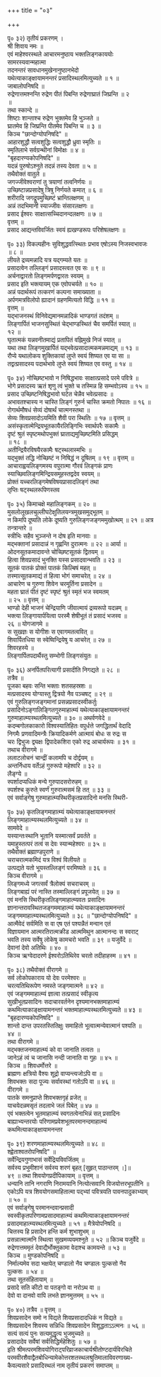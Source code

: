 +++
title = "०३"

+++
  
पृ० ३२) तृतीयं प्रकरणम् ।   
श्री शिवाय नमः ॥   
एवं माहेश्वरस्थले आचारमनुष्ठाय भक्तलिङ्गकाययोः   
सामरस्यवान्महात्मा   
तदनन्तरं सावधानमुखेनानुष्ठानभेदो   
यथेत्याकाङ्क्षायामनन्तरं प्रसादिस्थलमित्युच्यते ॥ १ ॥   
जाबालोपनिषदि ॥   
रुद्रेणात्तमश्नन्ति रुद्रेण पीतं पिबन्ति रुद्रेणाघ्रातं जिघ्रन्ति ॥ २   
॥   
तथा स्कान्दे ॥   
शिष्टाः शान्ताश्च रुद्रेण भुक्तमेव हि भुञ्जते ॥   
घ्रातमेव हि जिघ्रन्ति पीतमेव पिबन्ति च ॥ ३ ॥   
किञ्च "छान्दोग्योपनिषदि" ॥   
आहारशुद्धौ सत्वशुद्धिः सत्वशुद्धौ ध्रुवा स्मृतिः ॥   
स्मृतिलाभे सर्वग्रन्थीनां विमोक्षः ॥ ४ ॥   
"बृहदारण्यकोपनिषदि" ॥   
यदन्नं पुरुषोऽश्नुते तदन्नं तस्य देवता ॥ ५ ॥   
तथैवोक्तं वातुले ॥   
जगज्जीवेश्वराणां तु त्रयाणां तत्वनिर्णयः ॥   
उच्छिष्टान्नप्रसादेषु त्रिषु निर्णयते कमात् ॥ ६ ॥   
शरीरादि जगद्रूपमुच्छिष्टं भ्रान्तिलक्षणम् ॥   
अन्नं तदभिमानी स्याज्जीवः संसारलक्षणः ॥   
प्रसाद ईश्वरः साक्षात्सच्चिदानन्दलक्षणः ॥ ७ ॥   
वृत्तम् ॥   
प्रसाद आद्यन्तविवर्जितः स्वयं ह्यखण्डरूपः परिशेषलक्षणः ॥  
  
पृ० ३३) विकल्पहीनः सुविशुद्धवत्स्थितः प्रभाव एषोऽस्य निजस्वभावजः   
॥ ८ ॥   
लीयते द्रव्यमन्नादि यत्र यद्गम्यते यतः ॥   
प्रसादत्वेन तल्लिङ्गं प्रसादस्त्वत एव सः ॥ ९ ॥   
अर्चनाद्वारतो लिङ्गमर्पणद्वारतः स्वयम् ॥   
प्रसाद इति भक्त्यायम् एक एवोपचर्यते ॥ १० ॥   
अन्नं पदार्थरूपं तत्करणं कल्पना समाख्याता ॥   
अर्पणमत्रविलोपो ह्यादानं ग्रहणमित्यतो विद्धि ॥ ११ ॥   
वृत्तम् ॥   
यद्भाजनस्थं विनिवेद्यमानमन्नादिकं भाण्डगतं तदंशम् ॥   
लिङ्गार्पितं भाजनसुस्थितं चेद्भाण्डस्थितं चैव समर्पितं स्यात् ॥   
१२ ॥   
घृतात्मकं यन्नवनीतमाद्यं प्रतापितं वह्निमुखे निजं स्यात् ॥   
यथा तथा लिङ्गमुखार्पितं यद्भवेत्प्रसादात्मकमन्नमाद्यम् ॥ १३ ॥   
रौप्ये यथालोकय शुक्तिकायां लुप्ते स्वयं शिष्यत एव या सा ॥   
तद्वत्प्रसादस्य पदार्थभावे लुप्ते स्वयं शिष्यत एव वस्तु ॥ १४ ॥  
  
पृ० ३४) नोच्छिष्टभावो न निषिद्धभावः साक्षात्प्रसादे परमे पवित्रे ॥   
भोगे प्रसादस्य ऋतं शृणु त्वं भुक्ते च तस्मिन्न हि सम्भवोऽस्य ॥ १५ ॥   
प्रसाद उच्छिष्टनिषिद्धभावो घटेत चेन्नैव भवेत्प्रसादः ॥   
अभावतश्चास्य न चास्ति लिङ्गं गुरुर्न चास्ति क्रमतो निपातः ॥ १६ ॥   
रोगार्थमौषधं सेव्यं दोषार्थं चात्मनस्तथा ॥   
सेव्यः शिवप्रसादोऽयमिति शैवी परा स्थितिः ॥ १७ ॥ वृत्तम् ॥   
असंस्कृतात्मेन्द्रियभूतकायैरलिङ्गिभिः स्वार्थपरैः सकामैः ॥   
दृष्टं श्रुतं स्पृष्टमथोपभुक्तं घ्राताद्यमुच्छिष्टमिति प्रसिद्धम्   
॥ १८ ॥   
अतीन्द्रियैरविषयैरकामैः षट्स्थलास्मभिः ॥   
यद्भुक्तं तद्धि नोच्छिष्टं न निषिद्धं न दूषितम् ॥ १९ ॥ वृत्तम् ॥   
आचाराह्वयलिङ्गमस्य वपुरात्मा गौरवं लिङ्गकं प्राणः   
स्याच्छिवलिङ्गमिन्द्रियसमूहस्तद्वदेव स्वयम् ॥   
प्रोक्तं यच्चरलिङ्गमेषविषयप्रासादलिङ्गं तथा   
तृप्तिः षट्स्थलरूपिणस्तव  
  
पृ० ३५) किमाचक्षे महालिङ्गकम् ॥ २० ॥   
मुसलोलूखलचुल्लीघटेक्षुतिलयन्त्रमुखसमुद्भूतम् ॥   
न किमपि दूष्यति लोके दूष्यति गुरुलिङ्गजङ्गममुखोत्थम् ॥ २१ ॥ अत्र   
तन्त्रान्तरे ॥   
स्त्रीभिः सहैव भुञ्जन्ते न दोष इति मानवाः ॥   
मद्भक्तानां प्रसादान्नं न गृह्णन्ति दुरात्मनः ॥ २२ ॥ आर्या ॥   
ओदनसूतकमादावन्ते चोच्छिष्टसूतकं द्वितयम् ॥   
हित्वा शिवप्रसादं भुनक्ति यस्स प्रसादवान्भवति ॥ २३ ॥   
सूतकं पातकं प्रोक्तं पातकं किल्बिषं महत् ॥   
तस्मात्सूतकमाद्यं तं हित्वा भोगं समाचरेत् ॥ २४ ॥   
आचारेण च गुरुणा शिवेन चरमूर्तिना प्रसादेन ॥   
महता घ्रातं पीतं दृष्टं स्पृष्टं श्रुतं स्मृतं भज स्वमतम्   
॥ २५ ॥ वृत्तम् ॥   
भाण्डो देही भाजनं चेन्द्रियाणि जीवात्मायं द्रव्यरूपो यदन्नम् ॥   
भक्त्या लिङ्गायार्पयित्वा परस्मै शेषीभूतं तं प्रसादं भजस्व ॥   
२६ ॥ योगजागमे ॥   
स सुखज्ञः स योगीशः स एवागमतत्ववित् ॥   
शिवार्पितधिया स स्वेष्विन्द्रियेषु य आचरेत् ॥ २७ ॥   
शिवरहस्ये ॥   
लिङ्गार्पितपदार्थैस्तु सम्भोगी लिङ्गसंयुतः ॥  
  
पृ० ३६) अनर्पितपरित्यागी प्रसादीति निगद्यते ॥ २८ ॥   
तत्रैव ॥   
पूजका बहवः सन्ति भक्ताः शतसहस्रशः ॥   
मत्प्रसादस्य योग्यास्तु द्वित्रयो नैव पञ्चषट् ॥ २९ ॥   
एवं गुरुलिङ्गजङ्गमानां प्रसन्नप्रसादस्वीकर्तुः   
प्रसादिनोऽङ्गालिङ्गितगुरुमाहात्म्यं यथेत्याकाङ्क्षायामनन्तरं   
गुरुमाहात्म्यस्थलमित्युच्यते ॥ ३० ॥ अथर्वणवेदे ॥   
कदम्बगोलकाकारो विश्वस्यातिहितः वपुर्धत्ते जगद्धितार्थं वेदादि   
निगमैः प्रणवादिमन्त्रैः क्रियादिकर्मणे आत्मायं बोधः स रुद्रः स   
चरः द्विभुजः द्व्यक्षः द्विपादेकशिरा एको रुद्र आचार्यरूपः ॥ ३१ ॥   
तथाच वीरागमे ॥   
ललाटलोचनं चान्द्रीं कलामपि च दोर्द्वयम् ॥   
अन्तर्निधाय वर्तेऽहं गुरुरूपो महेश्वरि ॥ ३२ ॥   
लैङ्ग्ये ॥   
स्पर्शादप्यधिकं मन्ये गुरुपादसरोरुहम् ॥   
स्पर्शश्च कुरुते स्वर्णं गुरुरात्मसमं हि तत् ॥ ३३ ॥   
एवं सर्वाङ्गेषु गुरुमाहात्म्यस्थिरीकृतप्रसादिनो मनसि स्थिरी-  
  
पृ० ३७) कृतलिङ्गमाहात्म्यं यथेत्याकाङ्क्षायामनन्तरं   
लिङ्गमाहात्म्यस्थलमित्युच्यते ॥ ३४ ॥   
सामवेदे ॥   
यस्यान्तःस्थानि भूतानि यस्मात्सर्वं प्रवर्तते ॥   
यमाहुस्तत्परं तत्वं स देवः स्यान्महेश्वरः ॥ ३५ ॥   
तथैवोक्तं ब्रह्माण्डपुराणे ॥   
चराचरात्मकमिदं यत्र विश्वं विलीयते ॥   
उत्पद्यते यतो भूयस्तल्लिङ्गं परमिष्यते ॥ ३६ ॥   
किञ्च वीरागमे ॥   
लिङ्गमध्ये जगत्सर्वं त्रैलोक्यं सचराचरम् ॥   
लिङ्गबाह्यं परं नास्ति तस्माल्लिङ्गं प्रपूजयेत् ॥ ३७ ॥   
एवं मनसि स्थिरीकृतलिङ्गमाहात्म्यवतः प्रसादिनः   
ज्ञानान्तरावस्थितजङ्गममाहात्म्यं यथेत्याकाङ्क्षायामनन्तरं   
जङ्गममाहात्म्यस्थलमित्युच्यते ॥ ३८ ॥ "छान्दोग्योपनिषदि" ॥   
आत्मैवेदं सर्वमिति स वा एष एतं पश्यन्नैतं मन्वान एतं   
विज्ञायमान आत्मरतिरात्मक्रीड आत्ममिथुन आत्मानन्दः स स्वराट्   
भवति तस्य सर्वेषु लोकेषु कामचरो भवति ॥ ३९ ॥ यजुर्वेदे ॥   
देवानां देवो अतिथिः ॥ ४० ॥   
किञ्च ऋग्वेदादरणे ईश्वरोऽतिथिरेव चरतो तदीहाहस्म ॥ ४१ ॥  
  
पृ० ३८) तथैवोक्तं वीरागमे ॥   
सर्व लोकोपकाराय यो देवः परमेश्वरः ॥   
चरत्यतिथिरूपेण नमस्ते जङ्गमात्मने ॥ ४२ ॥   
एवं जङ्गममाहात्म्यं ज्ञात्वा तत्प्रसादं स्वीकृत्य   
सुखीभूतप्रसादिनः सदाचारवर्तनेन दृश्यमानभक्तमाहात्म्यं   
कथमित्याकाङ्क्षायामनन्तरं भक्तमाहात्म्यस्थलमित्युच्यते ॥ ४३ ॥   
"बृहदारण्यकोपनिषदि" ॥   
शान्तो दान्त उपरतस्तितिक्षुः समाहितो भूत्वात्मन्येवात्मानं पश्यति ॥   
४४ ॥   
तथा वीरागमे ॥   
मद्भक्तजनमाहात्म्यं को वा जानाति तत्वतः ॥   
जानेऽहं त्वं च जानासि नन्दी जानाति वा गुहः ॥ ४५ ॥   
किञ्च ॥ शिवधर्मोत्तरे ॥   
ब्राह्मणः क्षत्रियो वैश्यः शूद्रो वाप्यन्त्यजोऽपि वा ॥   
शिवभक्तः सदा पूज्यः सर्वावस्थां गतोऽपि वा ॥ ४६ ॥   
वीरागमे ॥   
पातके समनुप्राप्ते शिवभक्तगृहं व्रजेत् ॥   
याचयेदन्नमसृतं तदलाभे जलं पिबेत् ॥ ४७ ॥   
एवं भक्तत्वेन भूतमाहात्म्यं स्वगतत्वेनाभिन्नं सत् प्रसादिनः   
बाह्याभ्यन्तरयोः परिणामप्रवेशभूतपरमानन्दमाहात्म्यं   
कथमित्याकाङ्क्षायामनन्तर   
  
पृ० ३९) शरणमाहात्म्यस्थलमित्युच्यते ॥ ४८ ॥   
श्ह्वेताश्वतरोपनिषदि" ॥   
सर्वेन्द्रियगुणाभासं सर्वेद्रियविवर्जितम् ॥   
सर्वस्य प्रभुमीशानं सर्वस्य शरणं बृहत् [सुहृत् पाठान्तरम् ।]॥   
४९ ॥ तथा शिवयोगप्रदीपिकायाम् ॥ वृत्तम् ॥   
धन्यानि तानि नगराणि निरामयानि नित्योत्सवानि विजयोत्तरभूपतीनि ॥   
एकोऽपि यत्र शिवयोगसमाहितात्मा पद्भ्यां पवित्रयति पावनपादुकाभ्याम्   
॥ ५० ॥   
एवं सर्वाङ्गेषु परमानन्दवान्प्रसादी   
स्वस्वीकृतपरिणामप्रसादमाहात्म्यं कथमित्याकाङ्क्षायामनन्तरं   
प्रसादमाहात्म्यस्थलमित्युच्यते ॥ ५१ ॥ मैत्रेयोपनिषदि ॥   
चित्तस्य हि प्रसादेन हन्ति कर्म शुभाशुभम् ॥   
प्रसन्नात्मात्मनि स्थित्वा सुखमव्ययमश्नुते ॥ ५२ ॥ किञ्च यजुर्वेदे ॥   
रुद्रेणात्तममृतं देवाद्यैर्भोक्तुकामा वेदाश्च कामयन्ते ॥ ५३ ॥   
किञ्च ॥ मुण्डकोपनिषदि ॥   
निर्माल्यमेव सदा भक्षयेत् चण्डालो नैव चण्डालः पुल्कसो नैव   
पुल्कसः ॥ ५४ ॥   
तथा सूतसंहितायाम् ॥   
प्रसादे सति कीटो वा पतङ्गो वा नरोऽथ वा ॥   
देवो वा दानवो वापि लभते ज्ञानमुत्तमम् ॥ ५५ ॥   
  
पृ० ४०) तत्रैव ॥ वृत्तम् ॥   
शिवप्रसादेन समो न विद्यते शिवप्रसादादधिकं न विद्यते ॥   
शिवप्रसादेन शिवस्य सन्निधिः शिवप्रसादेन विशुद्धताऽऽत्मनः ॥ ५६ ॥   
सत्यं सत्यं पुनः सत्यमुद्धृत्य भुजमुच्यते ॥   
प्रसादादेव सर्वेषां सर्वसिद्धिर्महेशितुः ॥ ५७ ॥  
इति श्रीमत्परमशिवयोगिराट्परिव्राजकाचार्यश्रीतोण्टदार्यविरचिते   
परमवीरशैवाद्वैतबोधिन्यामेकोत्तरशतस्थलश्रुतिमालाविवरणाख्य-  
कैवल्यसारे प्रसादिस्थलं नाम तृतीयं प्रकरणं समाप्तम् ॥
